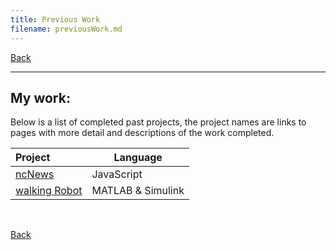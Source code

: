 ```yaml
---
title: Previous Work
filename: previousWork.md
---
```


[Back](index)

---

## My work:

Below is a list of completed past projects, the project names are links to pages with more detail and descriptions of the work completed.

| Project                       | Language          |
| :---------------------------- | ----------------- |
| [ncNews](ncNews)              | JavaScript        |
| [walking Robot](walkingRobot) | MATLAB & Simulink |

<br/>

[Back](index)
